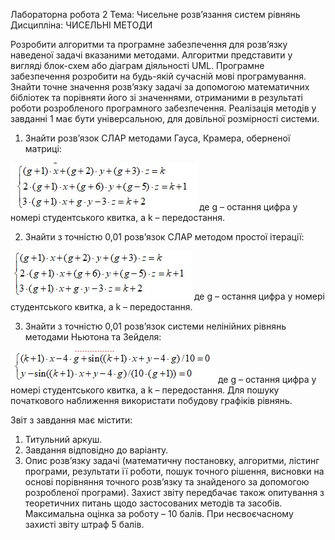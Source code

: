 Лабораторна робота 2
Тема: Чисельне розв’язання систем рівнянь
Дисципліна: ЧИСЕЛЬНІ МЕТОДИ 

Розробити алгоритми та програмне забезпечення для розв’язку наведеної задачі вказаними методами. Алгоритми представити у вигляді блок-схем або діаграм діяльності UML. Програмне забезпечення розробити на будь-якій сучасній мові програмування. Знайти точне значення розв’язку задачі за допомогою математичних бібліотек та порівняти його зі значеннями, отриманими в результаті роботи розробленого програмного забезпечення. Реалізація методів у завданні 1 має бути універсальною, для довільної розмірності системи.
1.	Знайти розв’язок СЛАР методами Гауса, Крамера, оберненої матриці: 
<img src="https://github.com/qqlexa/numerical_methods/blob/master/lab2/src/main/resourses/1.jpg">
де g – остання цифра у номері студентського квитка, а k – передостання.

2.	Знайти з точністю 0,01 розв’язок СЛАР методом простої ітерації:
<img src="https://github.com/qqlexa/numerical_methods/blob/master/lab2/src/main/resourses/2.jpg">
де g – остання цифра у номері студентського квитка, а k – передостання.

3.	Знайти з точністю 0,01 розв’язок системи нелінійних рівнянь методами Ньютона та Зейделя:
<img src="https://github.com/qqlexa/numerical_methods/blob/master/lab2/src/main/resourses/3.jpg">
де g – остання цифра у номері студентського квитка, а k – передостання. Для пошуку початкового наближення використати побудову графіків рівнянь.

Звіт з завдання має містити:
1.	Титульний аркуш.
2.	Завдання відповідно до варіанту.
3.	Опис розв’язку задачі (математичну постановку, алгоритми, лістинг програми, результати її роботи, пошук точного рішення, висновки на основі порівняння точного розв’язку та знайденого за допомогою розробленої програми).
Захист звіту передбачає також опитування з теоретичних питань щодо застосованих методів та засобів.
Максимальна оцінка за роботу – 10 балів.
При несвоєчасному захисті звіту штраф 5 балів.
